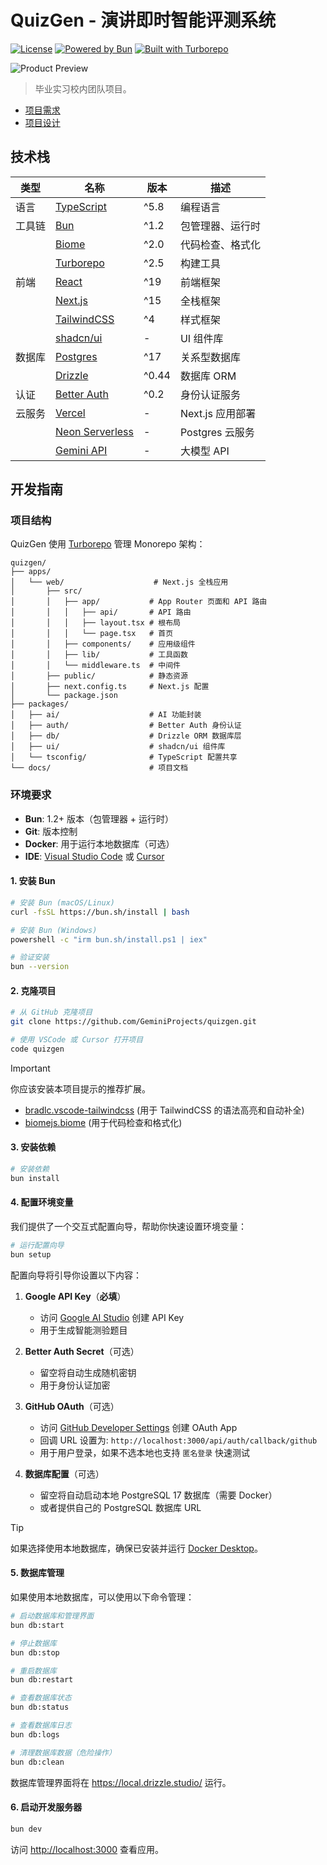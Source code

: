 # QuizGen - 演讲即时智能评测系统

[![License](https://img.shields.io/badge/license-MIT-blue.svg)](LICENSE)
[![Powered by Bun](https://img.shields.io/badge/powered%20by-Bun-red.svg)](https://bun.sh/)
[![Built with Turborepo](https://img.shields.io/badge/built%20with-Turborepo-blueviolet.svg)](https://turbo.build/)

<picture>
  <source media="(prefers-color-scheme: dark)" srcset="https://github.com/user-attachments/assets/e7ae9997-82f7-4a1d-9a3b-fb1b846f971e">
  <source media="(prefers-color-scheme: light)" srcset="https://github.com/user-attachments/assets/457b7180-57c2-4aed-8e46-8f5576c9b00a">
  <img alt="Product Preview" src="https://github.com/user-attachments/assets/457b7180-57c2-4aed-8e46-8f5576c9b00a">
</picture>

> 毕业实习校内团队项目。

- [项目需求](./docs/origin/requirement.md)
- [项目设计](./docs/project_design.md)


## 技术栈

| 类型   | 名称                                                | 版本  | 描述             |
| ------ | --------------------------------------------------- | ----- | ---------------- |
| 语言   | [TypeScript](https://www.typescriptlang.org/)       | ^5.8  | 编程语言         |
| 工具链 | [Bun](https://bun.sh)                               | ^1.2  | 包管理器、运行时 |
|        | [Biome](https://biomejs.dev)                        | ^2.0  | 代码检查、格式化 |
|        | [Turborepo](https://turbo.build)                    | ^2.5  | 构建工具         |
| 前端   | [React](https://react.dev)                          | ^19   | 前端框架         |
|        | [Next.js](https://nextjs.org)                       | ^15   | 全栈框架         |
|        | [TailwindCSS](https://tailwindcss.com)              | ^4    | 样式框架         |
|        | [shadcn/ui](https://ui.shadcn.com)                  | -     | UI 组件库        |
| 数据库 | [Postgres](https://www.postgresql.org/)             | ^17   | 关系型数据库     |
|        | [Drizzle](https://orm.drizzle.team)                 | ^0.44 | 数据库 ORM       |
| 认证   | [Better Auth](https://better-auth.com)              | ^0.2  | 身份认证服务     |
| 云服务 | [Vercel](https://vercel.com)                        | -     | Next.js 应用部署 |
|        | [Neon Serverless](https://neon.tech)                | -     | Postgres 云服务  |
|        | [Gemini API](https://ai.google.dev/gemini-api/docs) | -     | 大模型 API       |

## 开发指南

### 项目结构

QuizGen 使用 [Turborepo](https://turbo.build/repo/docs) 管理 Monorepo 架构：

```
quizgen/
├── apps/
│   └── web/                    # Next.js 全栈应用
│       ├── src/
│       │   ├── app/           # App Router 页面和 API 路由
│       │   │   ├── api/       # API 路由
│       │   │   ├── layout.tsx # 根布局
│       │   │   └── page.tsx   # 首页
│       │   ├── components/    # 应用级组件
│       │   ├── lib/           # 工具函数
│       │   └── middleware.ts  # 中间件
│       ├── public/            # 静态资源
│       ├── next.config.ts     # Next.js 配置
│       └── package.json
├── packages/
│   ├── ai/                    # AI 功能封装
│   ├── auth/                  # Better Auth 身份认证
│   ├── db/                    # Drizzle ORM 数据库层
│   ├── ui/                    # shadcn/ui 组件库
│   └── tsconfig/              # TypeScript 配置共享
└── docs/                      # 项目文档
```


### 环境要求

- **Bun**: 1.2+ 版本（包管理器 + 运行时）
- **Git**: 版本控制
- **Docker**: 用于运行本地数据库（可选）
- **IDE**: [Visual Studio Code](https://code.visualstudio.com) 或 [Cursor](https://cursor.com)

#### 1. 安装 Bun
```bash
# 安装 Bun (macOS/Linux)
curl -fsSL https://bun.sh/install | bash

# 安装 Bun (Windows)
powershell -c "irm bun.sh/install.ps1 | iex"

# 验证安装
bun --version
```

#### 2. 克隆项目
```bash
# 从 GitHub 克隆项目
git clone https://github.com/GeminiProjects/quizgen.git

# 使用 VSCode 或 Cursor 打开项目
code quizgen
```

> [!IMPORTANT]
> 你应该安装本项目提示的推荐扩展。
>   
> - [bradlc.vscode-tailwindcss](https://marketplace.visualstudio.com/items?itemName=bradlc.vscode-tailwindcss) (用于 TailwindCSS 的语法高亮和自动补全)
> - [biomejs.biome](https://marketplace.visualstudio.com/items?itemName=biomejs.biome) (用于代码检查和格式化)

#### 3. 安装依赖

```bash
# 安装依赖
bun install
```

#### 4. 配置环境变量

我们提供了一个交互式配置向导，帮助你快速设置环境变量：

```bash
# 运行配置向导
bun setup
```

配置向导将引导你设置以下内容：

1. **Google API Key**（**必填**）
   - 访问 [Google AI Studio](https://aistudio.google.com/app/apikey) 创建 API Key
   - 用于生成智能测验题目

2. **Better Auth Secret**（可选）
   - 留空将自动生成随机密钥
   - 用于身份认证加密

3. **GitHub OAuth**（可选）
   - 访问 [GitHub Developer Settings](https://github.com/settings/developers) 创建 OAuth App
   - 回调 URL 设置为: `http://localhost:3000/api/auth/callback/github`
   - 用于用户登录，如果不选本地也支持 `匿名登录` 快速测试

4. **数据库配置**（可选）
   - 留空将自动启动本地 PostgreSQL 17 数据库（需要 Docker）
   - 或者提供自己的 PostgreSQL 数据库 URL

> [!TIP]
> 如果选择使用本地数据库，确保已安装并运行 [Docker Desktop](https://www.docker.com/products/docker-desktop/)。

#### 5. 数据库管理

如果使用本地数据库，可以使用以下命令管理：

```bash
# 启动数据库和管理界面
bun db:start

# 停止数据库
bun db:stop

# 重启数据库
bun db:restart

# 查看数据库状态
bun db:status

# 查看数据库日志
bun db:logs

# 清理数据库数据（危险操作）
bun db:clean
```

数据库管理界面将在 https://local.drizzle.studio/ 运行。

#### 6. 启动开发服务器
```bash
bun dev
```

访问 [http://localhost:3000](http://localhost:3000) 查看应用。
